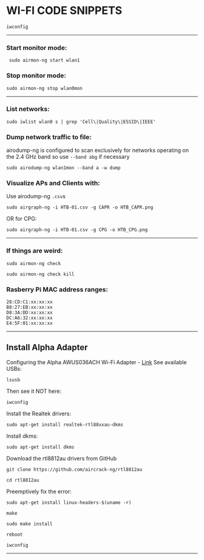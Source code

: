 # WI-FI CODE SNIPPETS
```
iwconfig
```

---

### Start monitor mode:
```
 sudo airmon-ng start wlan1
```
### Stop monitor mode:
```
sudo airmon-ng stop wlan0mon
```

---

### List networks:
```
sudo iwlist wlan0 s | grep 'Cell\|Quality\|ESSID\|IEEE'
```
### Dump network traffic to file:
airodump-ng is configured to scan exclusively for networks operating on the 2.4 GHz band so use `--band abg` if necessary
```
sudo airodump-ng wlan1mon --band a -w dump
```
### Visualize APs and Clients with:
Use airodump-ng `.csv`s
```
sudo airgraph-ng -i HTB-01.csv -g CAPR -o HTB_CAPR.png
```
OR for CPG:
```
sudo airgraph-ng -i HTB-01.csv -g CPG -o HTB_CPG.png
```

---

### If things are weird:
```
sudo airmon-ng check
```
```
sudo airmon-ng check kill
```
### Rasberry Pi MAC address ranges:
```
28:CD:C1:xx:xx:xx
B8:27:EB:xx:xx:xx
D8:3A:DD:xx:xx:xx
DC:A6:32:xx:xx:xx
E4:5F:01:xx:xx:xx
```

---

## Install Alpha Adapter
Configuring the Alpha AWUS036ACH Wi-Fi Adapter - [Link](https://medium.com/@wicked_picker/configuring-the-alpha-awus036ach-wi-fi-adapter-on-kali-linux-eb5ec2826713)
See available USBs:
```
lsusb
```
Then see it NOT here:
```
iwconfig
```
Install the Realtek drivers:
```
sudo apt-get install realtek-rtl88xxau-dkms
```
Install dkms:
```
sudo apt-get install dkms
```
Download the rtl8812au drivers from GitHub
```
git clone https://github.com/aircrack-ng/rtl8812au
```
```
cd rtl8812au
```
Preemptively fix the error:
```
sudo apt-get install linux-headers-$(uname -r)
```
```
make
```
```
sudo make install
```
```
reboot
```
```
iwconfig
```

---


